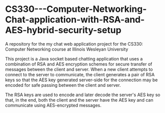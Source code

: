 # CS330---Computer-Networking-Chat-application-with-RSA-and-AES-hybrid-security-setup
A repository for the my chat web application project for the CS330: Computer Networking course at Illinois Wesleyan University

This project is a Java socket based chatting application that uses a combination of RSA and AES encryption schemes for secure transfer of
messages between the client and server. When a new client attempts to connect to the server to communicate, the client generates a pair of RSA
keys so that the AES key generated server-side for the connection may be encoded for safe passing between the client and server.

The RSA keys are used to encode and later decode the server's AES key so that, in the end, both the client and the server have the AES key 
and can communicate using AES-encrypted messages.
